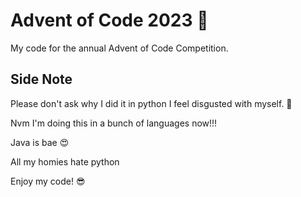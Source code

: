 # Advent of Code 2023 🎄

My code for the annual Advent of Code Competition.

## Side Note
Please don't ask why I did it in python
I feel disgusted with myself. 🤮

Nvm I'm doing this in a bunch of languages now!!!

Java is bae 😍

All my homies hate python  

Enjoy my code! 😎